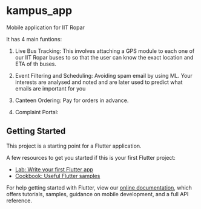 # kampus_app
Mobile application for IIT Ropar

It has 4 main funtions:

1) Live Bus Tracking:
	This involves attaching a GPS module to each one of our IIT Ropar buses to so that
	the user can know the exact location and ETA of th buses.

2) Event Filtering and Scheduling:
	Avoiding spam email by using ML. Your interests are analysed and noted and are
	later used to predict what emails are important for you

3) Canteen Ordering:
	Pay for orders in advance.

4) Complaint Portal:

## Getting Started

This project is a starting point for a Flutter application.

A few resources to get you started if this is your first Flutter project:

- [Lab: Write your first Flutter app](https://flutter.io/docs/get-started/codelab)
- [Cookbook: Useful Flutter samples](https://flutter.io/docs/cookbook)

For help getting started with Flutter, view our 
[online documentation](https://flutter.io/docs), which offers tutorials, 
samples, guidance on mobile development, and a full API reference.
